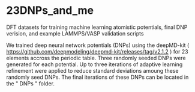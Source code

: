 # 23DNPs_and_me
DFT datasets for training machine learning atomistic potentials, final DNP verision, and example LAMMPS/VASP validation scripts

We trained deep neural network potentials (DNPs) using the deepMD-kit ( https://github.com/deepmodeling/deepmd-kit/releases/tag/v2.1.2 ) for 23 elements accross the periodic table.
Three randomly seeded DNPs were generated for each potential.  Up to three iterations of adaptive learning refinement were applied to reduce standard deviations amoung these randomly seed DNPs.
The final iterations of these DNPs can be located in the " DNPs " folder.

